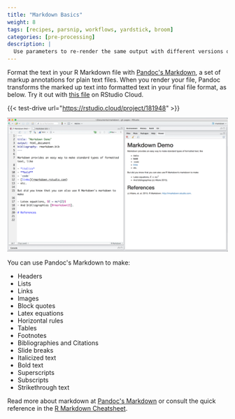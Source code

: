```yaml
---
title: "Markdown Basics"
weight: 8
tags: [recipes, parsnip, workflows, yardstick, broom]
categories: [pre-processing]
description: | 
  Use parameters to re-render the same output with different versions of your data, or depending on different values present in your data.
---
```



Format the text in your R Markdown file with [Pandoc's Markdown](authoring_pandoc_markdown.html), a set of markup annotations for plain text files. When you render your file, Pandoc transforms the marked up text into formatted text in your final file format, as below. Try it out with [this file](https://rstudio.cloud/project/181948) on RStudio Cloud.

{{< test-drive url="https://rstudio.cloud/project/181948" >}}

![](markdown-1-markup.png)
</br>

You can use Pandoc's Markdown to make:

* Headers
* Lists
* Links
* Images
* Block quotes
* Latex equations
* Horizontal rules
* Tables
* Footnotes
* Bibliographies and Citations
* Slide breaks
* Italicized text
* Bold text
* Superscripts
* Subscripts
* Strikethrough text

Read more about markdown at [Pandoc's Markdown](authoring_pandoc_markdown.html) or consult the quick reference in the [R Markdown Cheatsheet](https://www.rstudio.com/wp-content/uploads/2016/03/rmarkdown-cheatsheet-2.0.pdf).
